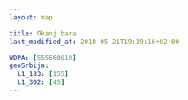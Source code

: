 ```yaml
---
layout: map

title: Okanj bara
last_modified_at: 2018-05-21T19:19:16+02:00

WDPA: [555560010]
geoSrbija:
  L1_183: [155]
  L1_302: [45]
---
```

